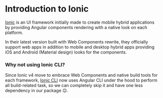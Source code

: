 # Introduction to Ionic

[Ionic](http://ionicframework.com) is an UI framework initially made to create mobile hybrid applications by providing
Angular components rendering with a native look on each platform.

In their latest version built with Web Components rewrite, they officially support web apps in addition to mobile
and desktop hybrid apps providing iOS and Android (Material design) looks for the components.

### Why not using Ionic CLI?

Since Ionic v4 move to embrace Web Components and native build tools for each framework,
[Ionic CLI](https://github.com/ionic-team/ionic-cli) now uses Angular CLI under the hood to perform all build-related
task, so we can completely skip it and have one less dependency in our package :wink:.
